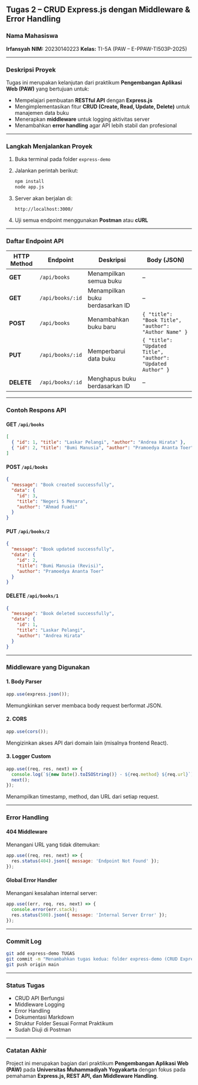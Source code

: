 ## **Tugas 2 – CRUD Express.js dengan Middleware & Error Handling**

### **Nama Mahasiswa**

**Irfansyah**
**NIM:** 20230140223
**Kelas:** TI-5A (PAW – E-PPAW-TI503P-2025)

---

### **Deskripsi Proyek**

Tugas ini merupakan kelanjutan dari praktikum **Pengembangan Aplikasi Web (PAW)** yang bertujuan untuk:

* Mempelajari pembuatan **RESTful API** dengan **Express.js**
* Mengimplementasikan fitur **CRUD (Create, Read, Update, Delete)** untuk manajemen data buku
* Menerapkan **middleware** untuk logging aktivitas server
* Menambahkan **error handling** agar API lebih stabil dan profesional

---

### **Langkah Menjalankan Proyek**

1. Buka terminal pada folder `express-demo`

2. Jalankan perintah berikut:

   ```bash
   npm install
   node app.js
   ```

3. Server akan berjalan di:

   ```
   http://localhost:3000/
   ```

4. Uji semua endpoint menggunakan **Postman** atau **cURL**

---

### **Daftar Endpoint API**

| HTTP Method | Endpoint         | Deskripsi                       | Body (JSON)                                                |
| ----------- | ---------------- | ------------------------------- | ---------------------------------------------------------- |
| **GET**     | `/api/books`     | Menampilkan semua buku          | –                                                          |
| **GET**     | `/api/books/:id` | Menampilkan buku berdasarkan ID | –                                                          |
| **POST**    | `/api/books`     | Menambahkan buku baru           | `{ "title": "Book Title", "author": "Author Name" }`       |
| **PUT**     | `/api/books/:id` | Memperbarui data buku           | `{ "title": "Updated Title", "author": "Updated Author" }` |
| **DELETE**  | `/api/books/:id` | Menghapus buku berdasarkan ID   | –                                                          |

---

### **Contoh Respons API**

#### GET `/api/books`

```json
[
  { "id": 1, "title": "Laskar Pelangi", "author": "Andrea Hirata" },
  { "id": 2, "title": "Bumi Manusia", "author": "Pramoedya Ananta Toer" }
]
```

#### POST `/api/books`

```json
{
  "message": "Book created successfully",
  "data": {
    "id": 3,
    "title": "Negeri 5 Menara",
    "author": "Ahmad Fuadi"
  }
}
```

#### PUT `/api/books/2`

```json
{
  "message": "Book updated successfully",
  "data": {
    "id": 2,
    "title": "Bumi Manusia (Revisi)",
    "author": "Pramoedya Ananta Toer"
  }
}
```

#### DELETE `/api/books/1`

```json
{
  "message": "Book deleted successfully",
  "data": {
    "id": 1,
    "title": "Laskar Pelangi",
    "author": "Andrea Hirata"
  }
}
```

---

### **Middleware yang Digunakan**

#### 1. **Body Parser**

```js
app.use(express.json());
```

Memungkinkan server membaca body request berformat JSON.

#### 2. **CORS**

```js
app.use(cors());
```

Mengizinkan akses API dari domain lain (misalnya frontend React).

#### 3. **Logger Custom**

```js
app.use((req, res, next) => {
  console.log(`${new Date().toISOString()} - ${req.method} ${req.url}`);
  next();
});
```

Menampilkan timestamp, method, dan URL dari setiap request.

---

### **Error Handling**

#### 404 Middleware

Menangani URL yang tidak ditemukan:

```js
app.use((req, res, next) => {
  res.status(404).json({ message: 'Endpoint Not Found' });
});
```

#### Global Error Handler

Menangani kesalahan internal server:

```js
app.use((err, req, res, next) => {
  console.error(err.stack);
  res.status(500).json({ message: 'Internal Server Error' });
});
```

---

### **Commit Log**

```bash
git add express-demo TUGAS
git commit -m "Menambahkan tugas kedua: folder express-demo (CRUD Express.js lengkap) dan folder TUGAS (dokumentasi endpoint praktikum PAW)"
git push origin main
```

---

### **Status Tugas**

- CRUD API Berfungsi
- Middleware Logging
- Error Handling
- Dokumentasi Markdown
- Struktur Folder Sesuai Format Praktikum
- Sudah Diuji di Postman

---

### **Catatan Akhir**

Project ini merupakan bagian dari praktikum **Pengembangan Aplikasi Web (PAW)**
pada **Universitas Muhammadiyah Yogyakarta**
dengan fokus pada pemahaman **Express.js, REST API, dan Middleware Handling**.

